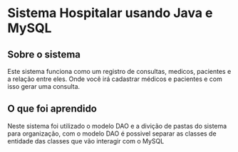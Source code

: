 # Sistema Hospitalar usando Java e MySQL

## Sobre o sistema

<p>Este sistema funciona como um registro de consultas, medicos, pacientes e a relação entre eles. Onde você irá cadastrar médicos e pacientes e com isso gerar uma consulta.</p>

## O que foi aprendido

<p>Neste sistema foi utilizado o modelo DAO e a divição de pastas do sistema para organização, com o modelo DAO é possivel separar as classes de entidade das classes que vão interagir com o MySQL</p>

